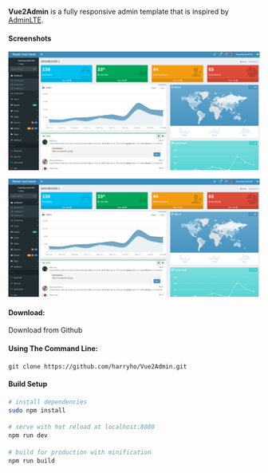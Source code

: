 **Vue2Admin** is a fully responsive admin template that is inspired by [AdminLTE](https://almsaeedstudio.com). 

#### Screenshots

![Screenshot1](static/img/vue2admin_screenshot1.png)

![Screenshot2](screenshots/vue2admin_screenshot1.PNG)

#### Download:

Download from Github

#### Using The Command Line:

```
git clone https://github.com/harryho/Vue2Admin.git
```


#### Build Setup

``` bash
# install dependencies
sudo npm install

# serve with hot reload at localhost:8080
npm run dev

# build for production with minification
npm run build
```


